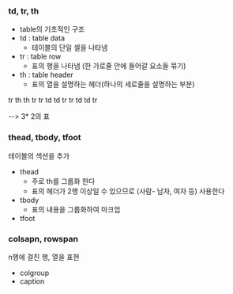 ### td, tr, th

- table의 기초적인 구조
- td : table data
	- 테이블의 단일 셀을 나타냄
- tr : table row
	- 표의 행을 나타냄 (한 가로줄 안에 들어갈 요소들 묶기)
- th : table header
	- 표의 열을 설명하는 헤더(하나의 세로줄을 설명하는 부분)

tr
	th
	th
tr
tr
	td
	td
tr
tr
	td
	td
tr

--> 3* 2의 표

### thead, tbody, tfoot 
테이블의 섹션을 추가
- thead
	- 주로 th를 그룹화 한다
	- 표의 헤더가 2행 이상일 수 있으므로
	  (사람- 남자, 여자 등) 사용한다
- tbody
	- 표의 내용을 그룹화하여 마크업
- tfoot

### colsapn, rowspan
n행에 걸친 행, 열을 표현
- colgroup
- caption